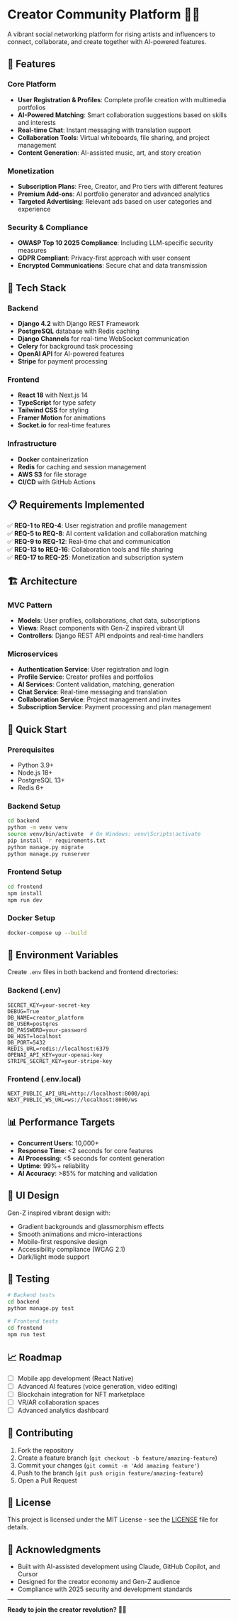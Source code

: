 # Creator Community Platform 🎨✨

A vibrant social networking platform for rising artists and influencers to connect, collaborate, and create together with AI-powered features.

## 🌟 Features

### Core Platform
- **User Registration & Profiles**: Complete profile creation with multimedia portfolios
- **AI-Powered Matching**: Smart collaboration suggestions based on skills and interests
- **Real-time Chat**: Instant messaging with translation support
- **Collaboration Tools**: Virtual whiteboards, file sharing, and project management
- **Content Generation**: AI-assisted music, art, and story creation

### Monetization
- **Subscription Plans**: Free, Creator, and Pro tiers with different features
- **Premium Add-ons**: AI portfolio generator and advanced analytics
- **Targeted Advertising**: Relevant ads based on user categories and experience

### Security & Compliance
- **OWASP Top 10 2025 Compliance**: Including LLM-specific security measures
- **GDPR Compliant**: Privacy-first approach with user consent
- **Encrypted Communications**: Secure chat and data transmission

## 🚀 Tech Stack

### Backend
- **Django 4.2** with Django REST Framework
- **PostgreSQL** database with Redis caching
- **Django Channels** for real-time WebSocket communication
- **Celery** for background task processing
- **OpenAI API** for AI-powered features
- **Stripe** for payment processing

### Frontend
- **React 18** with Next.js 14
- **TypeScript** for type safety
- **Tailwind CSS** for styling
- **Framer Motion** for animations
- **Socket.io** for real-time features

### Infrastructure
- **Docker** containerization
- **Redis** for caching and session management
- **AWS S3** for file storage
- **CI/CD** with GitHub Actions

## 📋 Requirements Implemented

✅ **REQ-1 to REQ-4**: User registration and profile management  
✅ **REQ-5 to REQ-8**: AI content validation and collaboration matching  
✅ **REQ-9 to REQ-12**: Real-time chat and communication  
✅ **REQ-13 to REQ-16**: Collaboration tools and file sharing  
✅ **REQ-17 to REQ-25**: Monetization and subscription system  

## 🏗️ Architecture

### MVC Pattern
- **Models**: User profiles, collaborations, chat data, subscriptions
- **Views**: React components with Gen-Z inspired vibrant UI
- **Controllers**: Django REST API endpoints and real-time handlers

### Microservices
- **Authentication Service**: User registration and login
- **Profile Service**: Creator profiles and portfolios
- **AI Services**: Content validation, matching, generation
- **Chat Service**: Real-time messaging and translation
- **Collaboration Service**: Project management and invites
- **Subscription Service**: Payment processing and plan management

## 🚀 Quick Start

### Prerequisites
- Python 3.9+
- Node.js 18+
- PostgreSQL 13+
- Redis 6+

### Backend Setup
```bash
cd backend
python -m venv venv
source venv/bin/activate  # On Windows: venv\Scripts\activate
pip install -r requirements.txt
python manage.py migrate
python manage.py runserver
```

### Frontend Setup
```bash
cd frontend
npm install
npm run dev
```

### Docker Setup
```bash
docker-compose up --build
```

## 🔧 Environment Variables

Create `.env` files in both backend and frontend directories:

### Backend (.env)
```
SECRET_KEY=your-secret-key
DEBUG=True
DB_NAME=creator_platform
DB_USER=postgres
DB_PASSWORD=your-password
DB_HOST=localhost
DB_PORT=5432
REDIS_URL=redis://localhost:6379
OPENAI_API_KEY=your-openai-key
STRIPE_SECRET_KEY=your-stripe-key
```

### Frontend (.env.local)
```
NEXT_PUBLIC_API_URL=http://localhost:8000/api
NEXT_PUBLIC_WS_URL=ws://localhost:8000/ws
```

## 📊 Performance Targets

- **Concurrent Users**: 10,000+
- **Response Time**: <2 seconds for core features
- **AI Processing**: <5 seconds for content generation
- **Uptime**: 99%+ reliability
- **AI Accuracy**: >85% for matching and validation

## 🎨 UI Design

Gen-Z inspired vibrant design with:
- Gradient backgrounds and glassmorphism effects
- Smooth animations and micro-interactions
- Mobile-first responsive design
- Accessibility compliance (WCAG 2.1)
- Dark/light mode support

## 🧪 Testing

```bash
# Backend tests
cd backend
python manage.py test

# Frontend tests
cd frontend
npm run test
```

## 📈 Roadmap

- [ ] Mobile app development (React Native)
- [ ] Advanced AI features (voice generation, video editing)
- [ ] Blockchain integration for NFT marketplace
- [ ] VR/AR collaboration spaces
- [ ] Advanced analytics dashboard

## 🤝 Contributing

1. Fork the repository
2. Create a feature branch (`git checkout -b feature/amazing-feature`)
3. Commit your changes (`git commit -m 'Add amazing feature'`)
4. Push to the branch (`git push origin feature/amazing-feature`)
5. Open a Pull Request

## 📄 License

This project is licensed under the MIT License - see the [LICENSE](LICENSE) file for details.

## 🙏 Acknowledgments

- Built with AI-assisted development using Claude, GitHub Copilot, and Cursor
- Designed for the creator economy and Gen-Z audience
- Compliance with 2025 security and development standards

---

**Ready to join the creator revolution?** 🚀✨
